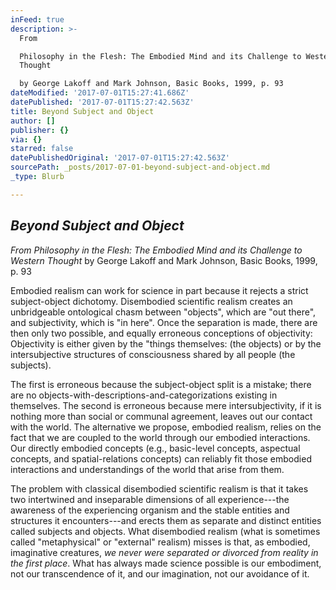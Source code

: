 ```yaml
---
inFeed: true
description: >-
  From

  Philosophy in the Flesh: The Embodied Mind and its Challenge to Western
  Thought

  by George Lakoff and Mark Johnson, Basic Books, 1999, p. 93
dateModified: '2017-07-01T15:27:41.686Z'
datePublished: '2017-07-01T15:27:42.563Z'
title: Beyond Subject and Object
author: []
publisher: {}
via: {}
starred: false
datePublishedOriginal: '2017-07-01T15:27:42.563Z'
sourcePath: _posts/2017-07-01-beyond-subject-and-object.md
_type: Blurb

---
```

## _Beyond Subject and Object_

_From
Philosophy in the Flesh: The Embodied Mind and its Challenge to Western Thought_
by George Lakoff and Mark Johnson, Basic Books, 1999, p. 93

Embodied realism can work for science in part because it rejects a strict subject-object dichotomy. Disembodied scientific realism creates an unbridgeable ontological chasm between "objects", which are "out there", and subjectivity, which is "in here". Once the separation is made, there are then only two possible, and equally erroneous conceptions of objectivity: Objectivity is either given by the "things themselves: (the objects) or by the intersubjective structures of consciousness shared by all people (the subjects).

The first is erroneous because the subject-object split is a mistake; there are no objects-with-descriptions-and-categorizations existing in themselves. The second is erroneous because mere intersubjectivity, if it is nothing more than social or communal agreement, leaves out our contact with the world. The alternative we propose, embodied realism, relies on the fact that we are coupled to the world through our embodied interactions. Our directly embodied concepts (e.g., basic-level concepts, aspectual concepts, and spatial-relations concepts) can reliably fit those embodied interactions and understandings of the world that arise from them.

The problem with classical disembodied scientific realism is that it takes two intertwined and inseparable dimensions of all experience---the awareness of the experiencing organism and the stable entities and structures it encounters---and erects them as separate and distinct entities called subjects and objects. What disembodied realism (what is sometimes called "metaphysical" or "external" realism) misses is that, as embodied, imaginative creatures, _we never were separated or divorced from reality in the first place_. What has always made science possible is our embodiment, not our transcendence of it, and our imagination, not our avoidance of it.